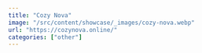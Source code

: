 ```yaml
---
title: "Cozy Nova"
image: "/src/content/showcase/_images/cozy-nova.webp"
url: "https://cozynova.online/"
categories: ["other"]
---
```

